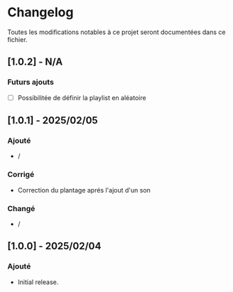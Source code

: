 # Changelog

Toutes les modifications notables à ce projet seront documentées dans ce fichier.

## [1.0.2] - N/A

### Futurs ajouts
- [ ] Possibilitée de définir la playlist en aléatoire

## [1.0.1] - 2025/02/05

### Ajouté
- /

### Corrigé
- Correction du plantage aprés l'ajout d'un son

### Changé
- /

## [1.0.0] - 2025/02/04

### Ajouté
- Initial release.
